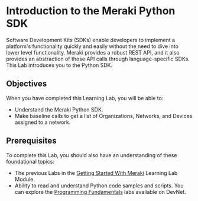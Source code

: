 # Introduction to the Meraki Python SDK

Software Development Kits (SDKs) enable developers to implement a platform's functionality quickly and easily without the need to dive into lower level functionality. Meraki provides a robust REST API, and it also provides an abstraction of those API calls through language-specific SDKs. This Lab introduces you to the Python SDK.

## Objectives

When you have completed this Learning Lab, you will be able to:

* Understand the Meraki Python SDK.
* Make baseline calls to get a list of Organizations, Networks, and Devices assigned to a network.

## Prerequisites

To complete this Lab, you should also have an understanding of these foundational topics:

* The previous Labs in the [Getting Started With Meraki](https://developer.cisco.com/learning/modules/getting-started-with-meraki) Learning Lab Module. 
* Ability to read and understand Python code samples and scripts. You can explore the [Programming Fundamentals](https://developer.cisco.com/learning/modules/programming-fundamentals) labs available on DevNet.